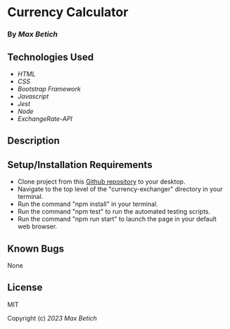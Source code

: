 # **Currency Calculator**

### By _Max Betich_

## Technologies Used

* _HTML_
* _CSS_
* _Bootstrap Framework_
* _Javascript_
* _Jest_
* _Node_
* _ExchangeRate-API_

## Description



## Setup/Installation Requirements
 * Clone project from this [Github repository](https://github.com/MaxBetich/currency-exchanger.git) to your desktop.
 * Navigate to the top level of the "currency-exchanger" directory in your terminal.
 * Run the command "npm install" in your terminal.
 * Run the command "npm test" to run the automated testing scripts.
 * Run the command "npm run start" to launch the page in your default web browser.
 

## Known Bugs

None

## License

MIT

Copyright (c) _2023_ _Max Betich_